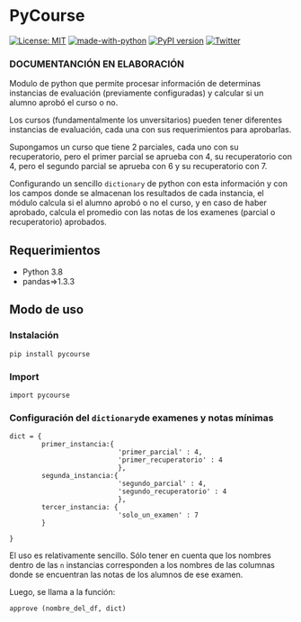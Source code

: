 # PyCourse
 [![License: MIT](https://img.shields.io/badge/License-MIT-yellow.svg)](https://opensource.org/licenses/MIT) 
 [![made-with-python](https://img.shields.io/badge/Made%20with-Python-1f425f.svg)](https://www.python.org/) 
 [![PyPI version](https://badge.fury.io/py/pysupuesto.svg)](https://pypi.org/project/pysupuesto/) 
 [![Twitter](https://img.shields.io/twitter/follow/matog?style=social)](https://twitter.com/mato)

### DOCUMENTANCIÓN EN ELABORACIÓN

Modulo de python que permite procesar información de determinas instancias de evaluación (previamente configuradas) y calcular si un alumno aprobó el curso o no.

Los cursos (fundamentalmente los unversitarios) pueden tener diferentes instancias de evaluación, cada una con sus requerimientos para aprobarlas.

Supongamos un curso que tiene 2 parciales, cada uno con su recuperatorio, pero el primer parcial se aprueba con 4, su recuperatorio con 4, pero el segundo parcial se aprueba con 6 y su recuperatorio con 7.

Configurando un sencillo `dictionary` de python con esta información y con los campos donde se almacenan los resultados de cada instancia, el módulo calcula si el alumno aprobó o no el curso, y en caso de haber aprobado, calcula el promedio con las notas de los examenes (parcial o recuperatorio) aprobados. 


## Requerimientos

- Python 3.8
- pandas=>1.3.3

## Modo de uso

### Instalación

	pip install pycourse

### Import

	import pycourse
	
### Configuración del `dictionary`de examenes y notas mínimas
 
	dict = {
            primer_instancia:{
                               'primer_parcial' : 4,
                               'primer_recuperatorio' : 4
                               },
            segunda_instancia:{
                               'segundo_parcial' : 4,
                               'segundo_recuperatorio' : 4
                               },
            tercer_instancia: {
                               'solo_un_examen' : 7
            }
                               
    }
	
El uso es relativamente sencillo. Sólo tener en cuenta que los nombres dentro de las `n` instancias corresponden a los nombres de las columnas donde se encuentran las notas de los alumnos de ese examen.

Luego, se llama a la función:

`approve (nombre_del_df, dict)`
